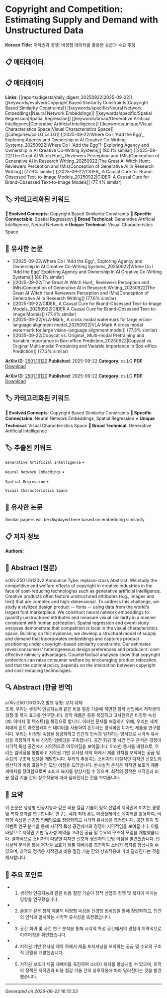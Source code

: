 # Copyright and Competition: Estimating Supply and Demand with Unstructured Data

**Korean Title:** 저작권과 경쟁: 비정형 데이터를 활용한 공급과 수요 추정

## 📋 메타데이터

## 📋 메타데이터

**Links**: [[reports/digests/daily_digest_20250922|2025-09-22]] [[keywords/evolved/Copyright Based Similarity Constraints|Copyright Based Similarity Constraints]] [[keywords/specific/Neural Network Embeddings|Neural Network Embeddings]] [[keywords/specific/Spatial Regression|Spatial Regression]] [[keywords/broad/Generative Artificial Intelligence|Generative Artificial Intelligence]] [[keywords/unique/Visual Characteristics Space|Visual Characteristics Space]] [[categories/cs.LG|cs.LG]] [[2025-09-22/Where Do I 'Add the Egg'_ Exploring Agency and Ownership in AI Creative Co-Writing Systems_20250922|Where Do I 'Add the Egg'?: Exploring Agency and Ownership in AI Creative Co-Writing Systems]] (80.1% similar) [[2025-09-22/The Great AI Witch Hunt_ Reviewers Perception and (Mis)Conception of Generative AI in Research Writing_20250922|The Great AI Witch Hunt: Reviewers Perception and (Mis)Conception of Generative AI in Research Writing]] (77.6% similar) [[2025-09-22/CIDER_ A Causal Cure for Brand-Obsessed Text-to-Image Models_20250922|CIDER: A Causal Cure for Brand-Obsessed Text-to-Image Models]] (77.4% similar)

## 🏷️ 카테고리화된 키워드
**🚀 Evolved Concepts**: Copyright Based Similarity Constraints
**🔗 Specific Connectable**: Spatial Regression
**🔬 Broad Technical**: Generative Artificial Intelligence, Neural Network
**⭐ Unique Technical**: Visual Characteristics Space
## 🔗 유사한 논문
- [[2025-09-22/Where Do I 'Add the Egg'_ Exploring Agency and Ownership in AI Creative Co-Writing Systems_20250922|Where Do I 'Add the Egg' Exploring Agency and Ownership in AI Creative Co-Writing Systems]] (80.1% similar)
- [[2025-09-22/The Great AI Witch Hunt_ Reviewers Perception and (Mis)Conception of Generative AI in Research Writing_20250922|The Great AI Witch Hunt Reviewers Perception and (Mis)Conception of Generative AI in Research Writing]] (77.6% similar)
- [[2025-09-22/CIDER_ A Causal Cure for Brand-Obsessed Text-to-Image Models_20250922|CIDER A Causal Cure for Brand-Obsessed Text-to-Image Models]] (77.4% similar)
- [[2025-09-22/VLA-Mark_ A cross modal watermark for large vision-language alignment model_20250922|VLA-Mark A cross modal watermark for large vision-language alignment model]] (77.3% similar)
- [[2025-09-22/Copycat vs. Original_ Multi-modal Pretraining and Variable Importance in Box-office Prediction_20250922|Copycat vs. Original Multi-modal Pretraining and Variable Importance in Box-office Prediction]] (77.3% similar)


**ArXiv ID**: [2501.16120](https://arxiv.org/abs/2501.16120)
**Published**: 2025-09-22
**Category**: cs.LG
**PDF**: [Download](https://arxiv.org/pdf/2501.16120.pdf)


**ArXiv ID**: [2501.16120](https://arxiv.org/abs/2501.16120)
**Published**: 2025-09-22
**Category**: cs.LG
**PDF**: [Download](https://arxiv.org/pdf/2501.16120.pdf)

## 🏷️ 카테고리화된 키워드
**🚀 Evolved Concepts**: Copyright Based Similarity Constraints
**🔗 Specific Connectable**: Neural Network Embeddings, Spatial Regression
**⭐ Unique Technical**: Visual Characteristics Space
**🔬 Broad Technical**: Generative Artificial Intelligence

## 🏷️ 추출된 키워드



`Generative Artificial Intelligence` • 

`Neural Network Embeddings` • 

`Spatial Regression` • 

`Visual Characteristics Space`



## 🔗 유사한 논문

Similar papers will be displayed here based on embedding similarity.

## 📋 저자 정보

**Authors:** 

## 📄 Abstract (원문)

arXiv:2501.16120v2 Announce Type: replace-cross 
Abstract: We study the competitive and welfare effects of copyright in creative industries in the face of cost-reducing technologies such as generative artificial intelligence. Creative products often feature unstructured attributes (e.g., images and text) that are complex and high-dimensional. To address this challenge, we study a stylized design product -- fonts -- using data from the world's largest font marketplace. We construct neural network embeddings to quantify unstructured attributes and measure visual similarity in a manner consistent with human perception. Spatial regression and event-study analyses demonstrate that competition is local in the visual characteristics space. Building on this evidence, we develop a structural model of supply and demand that incorporates embeddings and captures product positioning under copyright-based similarity constraints. Our estimates reveal consumers' heterogeneous design preferences and producers' cost-effective mimicry advantages. Counterfactual analyses show that copyright protection can raise consumer welfare by encouraging product relocation, and that the optimal policy depends on the interaction between copyright and cost-reducing technologies.

## 🔍 Abstract (한글 번역)

arXiv:2501.16120v2 발표 유형: 교차 대체  
초록: 우리는 생성적 인공지능과 같은 비용 절감 기술에 직면한 창작 산업에서 저작권의 경쟁 및 복지 효과를 연구합니다. 창작 제품은 종종 복잡하고 고차원적인 비정형 속성(예: 이미지 및 텍스트)을 특징으로 합니다. 이러한 문제를 해결하기 위해, 우리는 세계 최대의 폰트 마켓플레이스 데이터를 사용하여 폰트라는 양식화된 디자인 제품을 연구합니다. 우리는 비정형 속성을 정량화하고 인간의 인식과 일치하는 방식으로 시각적 유사성을 측정하기 위해 신경망 임베딩을 구축합니다. 공간 회귀 및 사건 연구 분석은 경쟁이 시각적 특성 공간에서 지역적으로 이루어짐을 보여줍니다. 이러한 증거를 바탕으로, 우리는 임베딩을 통합하고 저작권 기반 유사성 제약 하에서 제품 위치를 포착하는 공급 및 수요의 구조적 모델을 개발합니다. 우리의 추정치는 소비자의 이질적인 디자인 선호도와 생산자의 비용 효율적인 모방 이점을 드러냅니다. 반사실적 분석은 저작권 보호가 제품 재배치를 장려함으로써 소비자 복지를 향상시킬 수 있으며, 최적의 정책은 저작권과 비용 절감 기술 간의 상호작용에 따라 달라진다는 것을 보여줍니다.

## 📝 요약

이 논문은 생성형 인공지능과 같은 비용 절감 기술이 창작 산업의 저작권에 미치는 경쟁 및 복지 효과를 연구합니다. 연구는 세계 최대 폰트 마켓플레이스 데이터를 활용하여, 비정형 속성을 신경망 임베딩으로 정량화하고 시각적 유사성을 측정합니다. 공간 회귀 및 이벤트 연구 분석을 통해 시각적 특성 공간에서의 경쟁이 지역적임을 보여줍니다. 이를 바탕으로 저작권 기반 유사성 제약을 고려한 공급 및 수요의 구조적 모델을 개발했습니다. 결과적으로 소비자의 다양한 디자인 선호와 생산자의 모방 이점을 발견했습니다. 반사실적 분석을 통해 저작권 보호가 제품 재배치를 촉진하여 소비자 복지를 향상시킬 수 있으며, 최적의 정책은 저작권과 비용 절감 기술 간의 상호작용에 따라 달라진다는 것을 제시합니다.

## 🎯 주요 포인트


- 1. 생성형 인공지능과 같은 비용 절감 기술이 창작 산업의 경쟁 및 복지에 미치는 영향을 연구했습니다.

- 2. 글꼴과 같은 창작 제품의 비정형 속성을 신경망 임베딩을 통해 정량화하고, 인간의 인식과 일치하는 시각적 유사성을 측정했습니다.

- 3. 공간 회귀 및 사건 연구 분석을 통해 시각적 특성 공간에서의 경쟁이 지역적으로 이루어짐을 확인했습니다.

- 4. 저작권 기반 유사성 제약 하에서 제품 포지셔닝을 포착하는 공급 및 수요의 구조적 모델을 개발했습니다.

- 5. 저작권 보호가 제품 재배치를 촉진하여 소비자 복지를 향상시킬 수 있으며, 최적의 정책은 저작권과 비용 절감 기술 간의 상호작용에 따라 달라진다는 것을 발견했습니다.


---

*Generated on 2025-09-22 16:10:23*
